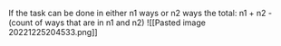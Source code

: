 If the task can be done in either n1 ways or n2 ways
the total: n1 + n2 - (count of ways that are in n1 and n2)
![[Pasted image 20221225204533.png]]
